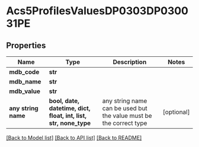 # Acs5ProfilesValuesDP0303DP030031PE


## Properties
Name | Type | Description | Notes
------------ | ------------- | ------------- | -------------
**mdb_code** | **str** |  | 
**mdb_name** | **str** |  | 
**mdb_value** | **str** |  | 
**any string name** | **bool, date, datetime, dict, float, int, list, str, none_type** | any string name can be used but the value must be the correct type | [optional]

[[Back to Model list]](../README.md#documentation-for-models) [[Back to API list]](../README.md#documentation-for-api-endpoints) [[Back to README]](../README.md)


